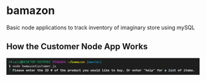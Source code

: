 # bamazon
Basic node applications to track inventory of imaginary store using mySQL

## How the Customer Node App Works
![Customer step 1](screenshots/01-customer.jpg "When the program is run, the customer is prompted to enter the item number they would like to purchase or enter help to see a list of products.")
